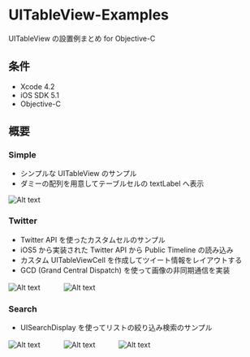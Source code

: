 UITableView-Examples
====================

UITableView の設置例まとめ for Objective-C

条件
---------------
 * Xcode 4.2
 * iOS SDK 5.1
 * Objective-C

概要
---------------
### Simple
 * シンプルな UITableView のサンプル
 * ダミーの配列を用意してテーブルセルの textLabel へ表示

  ![Alt text](https://raw.github.com/syake/UITableView-Examples/master/assets/simple_01.png)

### Twitter
 * Twitter API を使ったカスタムセルのサンプル
 * iOS5 から実装された Twitter API から Public Timeline の読み込み
 * カスタム UITableViewCell を作成してツイート情報をレイアウトする
 * GCD (Grand Central Dispatch) を使って画像の非同期通信を実装

  ![Alt text](https://raw.github.com/syake/UITableView-Examples/master/assets/twitter_01.png)　　　
  ![Alt text](https://raw.github.com/syake/UITableView-Examples/master/assets/twitter_02.png)

### Search
 * UISearchDisplay を使ってリストの絞り込み検索のサンプル

  ![Alt text](https://raw.github.com/syake/UITableView-Examples/master/assets/search_01.png)　　　
  ![Alt text](https://raw.github.com/syake/UITableView-Examples/master/assets/search_02.png)　　　
  ![Alt text](https://raw.github.com/syake/UITableView-Examples/master/assets/search_03.png)

